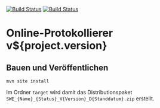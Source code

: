 [![Build Status](https://travis-ci.org/bitctrl/de.bsvrz.pat.onlprot.svg?branch=master)](https://travis-ci.org/bitctrl/de.bsvrz.pat.onlprot)
[![Build Status](https://api.bintray.com/packages/bitctrl/maven/de.bsvrz.pat.onlprot/images/download.svg)](https://bintray.com/bitctrl/maven/de.bsvrz.pat.onlprot)

Online-Protokollierer v${project.version}
============================


Bauen und Veröffentlichen
-------------------------

    mvn site install

Im Ordner `target` wird damit das Distributionspaket
`SWE_{Name}_{Status}_V{Version}_D{Standdatum}.zip` erstellt.
